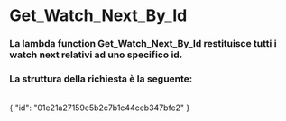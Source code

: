 <h1><b> Get_Watch_Next_By_Id </b></h1>
<h3>La lambda function Get_Watch_Next_By_Id restituisce tutti i watch next relativi ad uno specifico id.</h3>
<h3>La struttura della richiesta è la seguente:</h3>
<br>
{
    "id": "01e21a27159e5b2c7b1c44ceb347bfe2"
}
